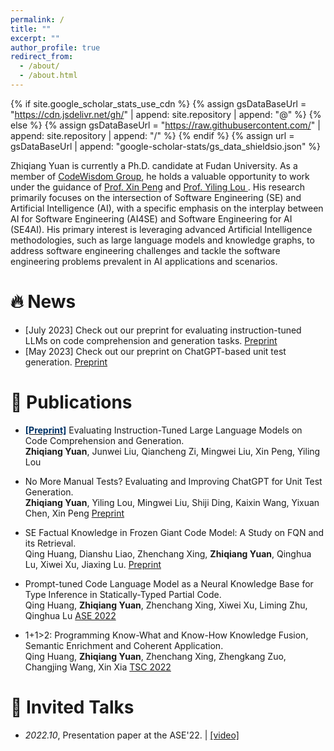 ```yaml
---
permalink: /
title: ""
excerpt: ""
author_profile: true
redirect_from: 
  - /about/
  - /about.html
---
```


{% if site.google_scholar_stats_use_cdn %}
{% assign gsDataBaseUrl = "https://cdn.jsdelivr.net/gh/" | append: site.repository | append: "@" %}
{% else %}
{% assign gsDataBaseUrl = "https://raw.githubusercontent.com/" | append: site.repository | append: "/" %}
{% endif %}
{% assign url = gsDataBaseUrl | append: "google-scholar-stats/gs_data_shieldsio.json" %}

<span class='anchor' id='about-me'></span>

Zhiqiang Yuan is currently a Ph.D. candidate at Fudan University. 
As a member of <a href="http://www.se.fudan.edu.cn/">CodeWisdom Group</a>, he holds a valuable opportunity to work under the guidance of <a href="https://cspengxin.github.io/">Prof. Xin Peng</a> and <a href="https://yilinglou.github.io/index.html"> Prof. Yiling Lou </a>.
His research primarily focuses on the intersection of Software Engineering (SE) and Artificial Intelligence (AI), with a specific emphasis on the interplay between AI for Software Engineering (AI4SE) and Software Engineering for AI (SE4AI).
His primary interest is leveraging advanced Artificial Intelligence methodologies, such as large language models and knowledge graphs, to address software engineering challenges and tackle the software engineering problems prevalent in AI applications and scenarios.


# 🔥 News
- [July 2023] Check out our preprint for evaluating instruction-tuned LLMs on code comprehension and generation tasks. <a href="https://arxiv.org/pdf/2308.01240.pdf" class="btn btn--info btn--xs">Preprint</a>
- [May 2023] Check out our preprint on ChatGPT-based unit test generation. <a href="https://arxiv.org/pdf/2305.04207.pdf" class="btn btn--info btn--xs">Preprint</a> 


# 📝 Publications 


- <p><a href="https://arxiv.org/abs/2308.01240"><strong style="color:#003366;"> [Preprint]</strong></a>
  Evaluating Instruction-Tuned Large Language Models on Code Comprehension and Generation.<br>
   <span class="italic"><strong>Zhiqiang Yuan</strong>, Junwei Liu, Qiancheng Zi, Mingwei Liu, Xin Peng, Yiling Lou</span>
  </p>



- <p>No More Manual Tests? Evaluating and Improving ChatGPT for Unit Test Generation.<br>
    <span class="italic"><strong>Zhiqiang Yuan</strong>, Yiling Lou, Mingwei Liu, Shiji Ding, Kaixin Wang, Yixuan Chen, Xin Peng</span>
    <a href="https://arxiv.org/abs/2305.04207" class="btn btn--info btn--xs">Preprint</a></p>

- <p>SE Factual Knowledge in Frozen Giant Code Model: A Study on FQN and its Retrieval.<br>
    <span class="italic">Qing Huang, Dianshu Liao, Zhenchang Xing, <strong>Zhiqiang Yuan</strong>, Qinghua Lu, Xiwei Xu, Jiaxing Lu.</span>
    <a href="https://arxiv.org/abs/2212.08221" class="btn btn--info btn--xs">Preprint</a></p>

- <p>Prompt-tuned Code Language Model as a Neural Knowledge Base for Type Inference in Statically-Typed Partial Code.<br>
    <span class="italic">Qing Huang, <strong>Zhiqiang Yuan</strong>, Zhenchang Xing, Xiwei Xu, Liming Zhu, Qinghua Lu</span>
    <a href="https://dl.acm.org/doi/10.1145/3551349.3556912" class="btn btn--info btn--xs">ASE 2022</a></p>
    
- <p>1+1>2: Programming Know-What and Know-How Knowledge Fusion, Semantic Enrichment and Coherent Application.<br>
    <span class="italic">Qing Huang, <strong>Zhiqiang Yuan</strong>, Zhenchang Xing, Zhengkang Zuo, Changjing Wang, Xin Xia</span>
    <a href="https://ieeexplore.ieee.org/abstract/document/9894095" class="btn btn--info btn--xs">TSC 2022</a></p>





# 💬 Invited Talks
- *2022.10*,  Presentation paper at the ASE'22.  \| [\[video\]](https://www.bilibili.com/video/BV1mV4y1L7c5/?share_source=copy_web&vd_source=e7a1b4e73c4b3ccf3228ca017ba2a9f9/)
